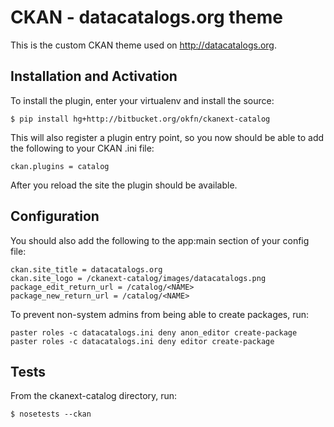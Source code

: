 CKAN - datacatalogs.org theme
=============================

This is the custom CKAN theme used on http://datacatalogs.org.


Installation and Activation
---------------------------

To install the plugin, enter your virtualenv and install the source:

    $ pip install hg+http://bitbucket.org/okfn/ckanext-catalog

This will also register a plugin entry point, so you now should be 
able to add the following to your CKAN .ini file:

    ckan.plugins = catalog
 
After you reload the site the plugin should be available. 


Configuration
-------------

You should also add the following to the app:main section of your config file:

    ckan.site_title = datacatalogs.org
    ckan.site_logo = /ckanext-catalog/images/datacatalogs.png
    package_edit_return_url = /catalog/<NAME>
    package_new_return_url = /catalog/<NAME>

To prevent non-system admins from being able to create packages, run:

    paster roles -c datacatalogs.ini deny anon_editor create-package
    paster roles -c datacatalogs.ini deny editor create-package

Tests
-----
From the ckanext-catalog directory, run:

    $ nosetests --ckan
